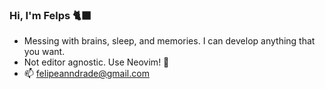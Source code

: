 ### Hi, I'm Felps 🐈‍⬛

- Messing with brains, sleep, and memories. I can develop anything that you want. 
- Not editor agnostic. Use Neovim! 🐊
- 📫 felipeanndrade@gmail.com
